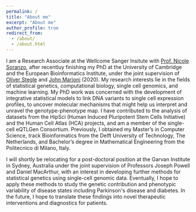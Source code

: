 ```yaml
---
permalink: /
title: "About me"
excerpt: "About me"
author_profile: true
redirect_from: 
  - /about/
  - /about.html
---
```


I am a Research Associate at the Wellcome Sanger Insitute with [Prof. Nicole Soranzo](https://www.sanger.ac.uk/person/soranzo-nicole/), after recentluy finishing my PhD at the University of Cambridge and the European Bioinformatics Institute, under the joint supervision of [Oliver Stegle](https://www.embl.org/groups/stegle/) and [John Marioni](https://www.ebi.ac.uk/about/people/john-marioni) (2020). 
My research interests lie in the fields of statistical genetics, computational biology, single cell genomics, and machine learning. 
My PhD work was concerned with the development of integrative statistical models to link DNA variants to single cell expression profiles, to uncover molecular mechanisms that might help us interpret and unravel the genotype-phenotype map. 
I have contributed to the analysis of datasets from the HipSci (Human Induced Pluripotent Stem Cells Initiative) and the Human Cell Atlas (HCA) projects, and am a member of the single-cell eQTLGen Consortium. 
Previously, I obtained my Master’s in Computer Science, track Bioinformatics from the Delft University of Technology, The Netherlands, and Bachelor’s degree in Mathematical Engineering from the Politecnico di Milano, Italy. 

I will shortly be relocating for a post-doctoral position at the Garvan Institute in Sydney, Australia under the joint supervision of Professors Joseph Powell and Daniel MacArthur, with an interest in developing further methods for statistical genetics using single-cell genomic data. 
Eventually, I hope to apply these methods to study the genetic contribution and phenotypic variability of disease states including Parkinson's disease and diabetes. 
In the future, I hope to translate these findings into novel therapeutic interventions and diagnostics for patients.
